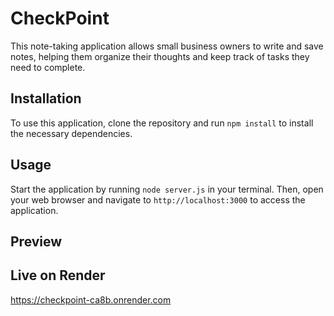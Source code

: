 # CheckPoint

This note-taking application allows small business owners to write and save notes, helping them organize their thoughts and keep track of tasks they need to complete.

## Installation

To use this application, clone the repository and run `npm install` to install the necessary dependencies.

## Usage

Start the application by running `node server.js` in your terminal. Then, open your web browser and navigate to `http://localhost:3000` to access the application.

## Preview


## Live on Render
https://checkpoint-ca8b.onrender.com 